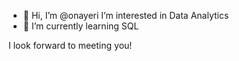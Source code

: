 - 👋 Hi, I’m @onayeri
 I’m interested in Data Analytics
- 🌱 I’m currently learning SQL

I look forward to meeting you!

<!---
onayeri/onayeri is a ✨ special ✨ repository because its `README.md` (this file) appears on your GitHub profile.
You can click the Preview link to take a look at your changes.
--->
